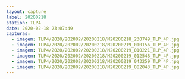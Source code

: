 ```yaml
---
layout: capture
label: 20200218
station: TLP4
date: 2020-02-18 23:07:49
capturas:
  - imagem: TLP4/2020/202002/20200218/M20200218_230749_TLP_4P.jpg
  - imagem: TLP4/2020/202002/20200218/M20200219_010156_TLP_4P.jpg
  - imagem: TLP4/2020/202002/20200218/M20200219_010221_TLP_4P.jpg
  - imagem: TLP4/2020/202002/20200218/M20200219_012548_TLP_4P.jpg
  - imagem: TLP4/2020/202002/20200218/M20200219_043259_TLP_4P.jpg
  - imagem: TLP4/2020/202002/20200218/M20200219_082043_TLP_4P.jpg
---
```

